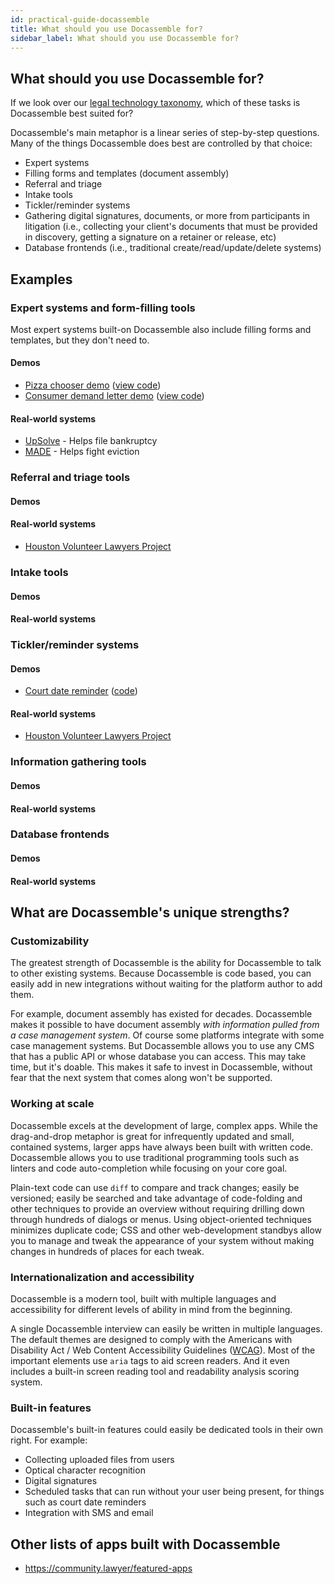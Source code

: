 ```yaml
---
id: practical-guide-docassemble
title: What should you use Docassemble for?
sidebar_label: What should you use Docassemble for?
---
```


## What should you use Docassemble for?

If we look over our [legal technology taxonomy](legal-tech-overview/legal-tech-overview.md),
which of these tasks is Docassemble best suited for?

Docassemble's main metaphor is a linear series of step-by-step questions. Many of the things Docassemble does best are controlled by that choice: 

* Expert systems
* Filling forms and templates (document assembly)
* Referral and triage
* Intake tools
* Tickler/reminder systems
* Gathering digital signatures, documents, or more from participants in litigation (i.e., collecting your client's documents that must be provided in discovery, getting a signature on a retainer or release, etc)
* Database frontends (i.e., traditional create/read/update/delete systems)

## Examples

### Expert systems and form-filling tools

Most expert systems built-on Docassemble also include filling forms and templates, but they don't need to.

#### Demos

* [Pizza chooser demo](https://interviews-dev.gbls.org/interview?i=docassemble.GBLSDemos%3Adata%2Fquestions%2Fchatbot.yml) ([view code](https://github.com/GBLS/docassemble-workinggroup/blob/master/skeletons/chatbot.yml))
* [Consumer demand letter demo](https://interviews-dev.gbls.org/interview?i=docassemble.GBLSDemos%3Adata%2Fquestions%2Fdemand_letter.yml) ([view code](https://github.com/GBLS/docassemble-workinggroup/blob/master/skeletons/demand_letter.yml))

#### Real-world systems

* [UpSolve](https://upsolve.org/) - Helps file bankruptcy
* [MADE](https://www.gbls.org/MADE) - Helps fight eviction

### Referral and triage tools

#### Demos

#### Real-world systems

* [Houston Volunteer Lawyers Project](https://docassemble.makejusticehappen.org/interview?i=docassemble.TXProSeDivorceScreening%3Adata%2Fquestions%2FInterview.yml&new_session=1)

### Intake tools

#### Demos

#### Real-world systems

### Tickler/reminder systems

#### Demos

* [Court date reminder](https://interviews-dev.gbls.org/interview?i=docassemble.GBLSDemos%3Adata%2Fquestions%2Fsms_scheduled.yml) ([code](https://github.com/GBLS/docassemble-workinggroup/blob/master/skeletons/sms_scheduled.yml))

#### Real-world systems

* [Houston Volunteer Lawyers Project](https://docassemble.makejusticehappen.org/interview?i=docassemble.ProSeTextReminder%3Adata%2Fquestions%2FProSeTextReminder.yml&new_session=1)

### Information gathering tools

#### Demos

#### Real-world systems

### Database frontends

#### Demos

#### Real-world systems

## What are Docassemble's unique strengths?

### Customizability
The greatest strength of Docassemble is the ability for Docassemble to talk to other existing systems. Because Docassemble is code based, you can easily add in new integrations without waiting for the platform author to add them.

For example, document assembly has existed for decades. Docassemble makes it possible to have document assembly _with information pulled from a case management system_. Of course some platforms integrate with some case management systems. But Docassemble allows you to use any CMS that has a public API or whose database you can access. This may take time, but it's doable. This makes it safe to invest in Docassemble, without fear that the next system that comes along won't be supported.

### Working at scale
Docassemble excels at the development of large, complex apps. While the drag-and-drop metaphor is great for infrequently updated and small, contained systems, larger apps have always been built with written code. Docassemble allows you to use traditional programming tools such as linters and code auto-completion while focusing on your core goal. 

Plain-text code can use `diff` to compare and track changes; easily be versioned; easily be searched and take advantage of code-folding and other techniques to provide an overview without requiring drilling down through hundreds of dialogs or menus. Using object-oriented techniques minimizes duplicate code; CSS and other web-development standbys allow you to manage and tweak the appearance of your system without making changes in hundreds of places for each tweak.

### Internationalization and accessibility

Docassemble is a modern tool, built with multiple languages and accessibility for different levels of ability in mind from the beginning.

A single Docassemble interview can easily be written in multiple languages. The default themes are designed to comply with the Americans with Disability Act / Web Content Accessibility Guidelines ([WCAG](https://en.wikipedia.org/wiki/Web_Content_Accessibility_Guidelines)). Most of the important elements use `aria` tags to aid screen readers. And it even includes a built-in screen reading tool and readability analysis scoring system.

### Built-in features

Docassemble's built-in features could easily be dedicated tools in their own right. For example:

* Collecting uploaded files from users
* Optical character recognition
* Digital signatures
* Scheduled tasks that can run without your user being present, for things such as court date reminders
* Integration with SMS and email

## Other lists of apps built with Docassemble

* https://community.lawyer/featured-apps